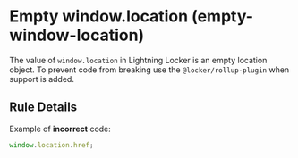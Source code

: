 # Empty window.location (empty-window-location)

The value of `window.location` in Lightning Locker is an empty location object.
To prevent code from breaking use the `@locker/rollup-plugin` when support is added.

## Rule Details

Example of **incorrect** code:

<!-- eslint-disable-next-line no-unused-expressions -->
```js
window.location.href;
```
